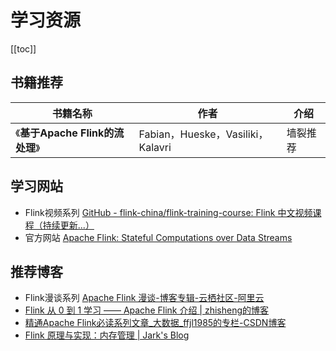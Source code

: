# 学习资源

[[toc]]

## 书籍推荐

| 书籍名称                         | 作者                              | 介绍     |
| -------------------------------- | --------------------------------- | -------- |
| 《**基于Apache Flink的流处理**》 | Fabian，Hueske，Vasiliki，Kalavri | 墙裂推荐 |



## 学习网站

- Flink视频系列  [GitHub - flink-china/flink-training-course: Flink 中文视频课程（持续更新...）](https://github.com/flink-china/flink-training-course/)
- 官方网站 [Apache Flink: Stateful Computations over Data Streams](https://flink.apache.org/)

## 推荐博客

- Flink漫谈系列 [Apache Flink 漫谈-博客专辑-云栖社区-阿里云 ](https://yq.aliyun.com/album/206)
- [Flink 从 0 到 1 学习 —— Apache Flink 介绍 | zhisheng的博客](http://www.54tianzhisheng.cn/2018/10/13/flink-introduction/  )
- [精通Apache Flink必读系列文章_大数据_ffjl1985的专栏-CSDN博客](https://blog.csdn.net/ffjl1985/article/details/81775019)
- [ Flink 原理与实现：内存管理 | Jark's Blog ](http://wuchong.me/blog/2016/04/29/flink-internals-memory-manage/)

